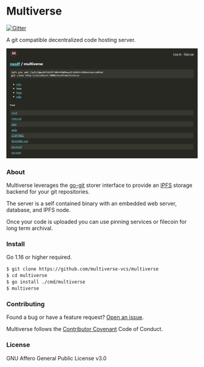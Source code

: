 # Multiverse

[![Gitter](https://badges.gitter.im/multiverse-vcs/community.svg)](https://gitter.im/multiverse-vcs/community?utm_source=badge&utm_medium=badge&utm_campaign=pr-badge)

A git compatible decentralized code hosting server.

![preview](assets/preview.png)

### About

Multiverse leverages the [go-git](https://github.com/go-git/go-git) storer interface to provide an [IPFS](https://github.com/ipfs/go-ipfs) storage backend for your git repositories.

The server is a self contained binary with an embedded web server, database, and IPFS node.

Once your code is uploaded you can use pinning services or filecoin for long term archival.

### Install

Go 1.16 or higher required.

```bash
$ git clone https://github.com/multiverse-vcs/multiverse
$ cd multiverse
$ go install ./cmd/multiverse
$ multiverse
```

### Contributing

Found a bug or have a feature request? [Open an issue](https://github.com/multiverse-vcs/multiverse/issues/new).

Multiverse follows the [Contributor Covenant](https://contributor-covenant.org/version/2/0/code_of_conduct/) Code of Conduct.

### License

GNU Affero General Public License v3.0
